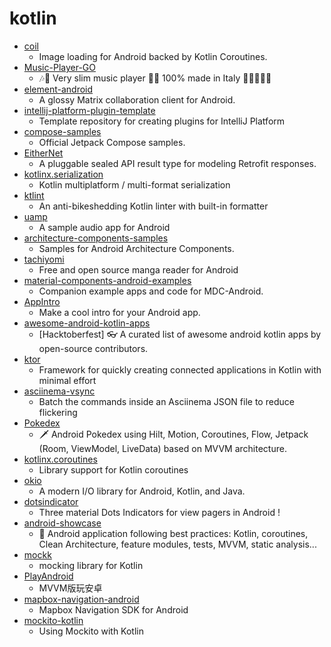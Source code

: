 # kotlin
- [coil](https://github.com/coil-kt/coil)
  - Image loading for Android backed by Kotlin Coroutines.
- [Music-Player-GO](https://github.com/enricocid/Music-Player-GO)
  - 🎶🎼 Very slim music player 👨‍🎤 100% made in Italy 🍕🌳🌞🍝🌄
- [element-android](https://github.com/vector-im/element-android)
  - A glossy Matrix collaboration client for Android.
- [intellij-platform-plugin-template](https://github.com/JetBrains/intellij-platform-plugin-template)
  - Template repository for creating plugins for IntelliJ Platform
- [compose-samples](https://github.com/android/compose-samples)
  - Official Jetpack Compose samples.
- [EitherNet](https://github.com/slackhq/EitherNet)
  - A pluggable sealed API result type for modeling Retrofit responses.
- [kotlinx.serialization](https://github.com/Kotlin/kotlinx.serialization)
  - Kotlin multiplatform / multi-format serialization
- [ktlint](https://github.com/pinterest/ktlint)
  - An anti-bikeshedding Kotlin linter with built-in formatter
- [uamp](https://github.com/android/uamp)
  - A sample audio app for Android
- [architecture-components-samples](https://github.com/android/architecture-components-samples)
  - Samples for Android Architecture Components.
- [tachiyomi](https://github.com/inorichi/tachiyomi)
  - Free and open source manga reader for Android
- [material-components-android-examples](https://github.com/material-components/material-components-android-examples)
  - Companion example apps and code for MDC-Android.
- [AppIntro](https://github.com/AppIntro/AppIntro)
  - Make a cool intro for your Android app.
- [awesome-android-kotlin-apps](https://github.com/androiddevnotes/awesome-android-kotlin-apps)
  - [Hacktoberfest] 👓 A curated list of awesome android kotlin apps by open-source contributors.
- [ktor](https://github.com/ktorio/ktor)
  - Framework for quickly creating connected applications in Kotlin with minimal effort
- [asciinema-vsync](https://github.com/JakeWharton/asciinema-vsync)
  - Batch the commands inside an Asciinema JSON file to reduce flickering
- [Pokedex](https://github.com/skydoves/Pokedex)
  - 🗡️ Android Pokedex using Hilt, Motion, Coroutines, Flow, Jetpack (Room, ViewModel, LiveData) based on MVVM architecture.
- [kotlinx.coroutines](https://github.com/Kotlin/kotlinx.coroutines)
  - Library support for Kotlin coroutines
- [okio](https://github.com/square/okio)
  - A modern I/O library for Android, Kotlin, and Java.
- [dotsindicator](https://github.com/tommybuonomo/dotsindicator)
  - Three material Dots Indicators for view pagers in Android !
- [android-showcase](https://github.com/igorwojda/android-showcase)
  - 💎 Android application following best practices: Kotlin, coroutines, Clean Architecture, feature modules, tests, MVVM, static analysis...
- [mockk](https://github.com/mockk/mockk)
  - mocking library for Kotlin
- [PlayAndroid](https://github.com/zhujiang521/PlayAndroid)
  - MVVM版玩安卓
- [mapbox-navigation-android](https://github.com/mapbox/mapbox-navigation-android)
  - Mapbox Navigation SDK for Android
- [mockito-kotlin](https://github.com/nhaarman/mockito-kotlin)
  - Using Mockito with Kotlin
